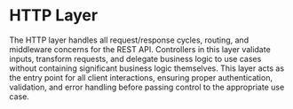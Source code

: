 # HTTP Layer

The HTTP layer handles all request/response cycles, routing, and middleware concerns for the REST API. Controllers in this layer validate inputs, transform requests, and delegate business logic to use cases without containing significant business logic themselves. This layer acts as the entry point for all client interactions, ensuring proper authentication, validation, and error handling before passing control to the appropriate use case.